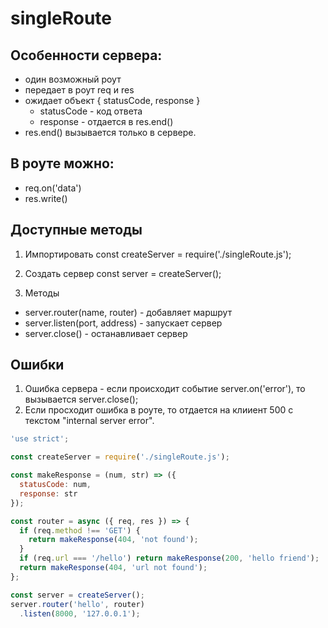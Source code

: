 # singleRoute

## Особенности сервера:
  - один возможный роут
  - передает в роут req и res
  - ожидает объект { statusCode, response }
    * statusCode - код ответа
    * response - отдается в res.end()
  - res.end() вызывается только в сервере.

## В роуте можно:

  - req.on('data')
  - res.write()

## Доступные методы

1. Импортировать
  const createServer = require('./singleRoute.js');

2. Создать сервер
  const server = createServer();

3. Методы  
  * server.router(name, router)     - добавляет маршрут
  * server.listen(port, address)    - запускает сервер
  * server.close()                  - останавливает сервер

## Ошибки

1. Ошибка сервера - если происходит событие server.on('error'), то вызывается server.close();
2. Если просходит ошибка в роуте, то отдается на клииент 500 с текстом "internal server error".

```javascript
'use strict';

const createServer = require('./singleRoute.js');

const makeResponse = (num, str) => ({
  statusCode: num,
  response: str
});

const router = async ({ req, res }) => {
  if (req.method !== 'GET') {
    return makeResponse(404, 'not found');
  }
  if (req.url === '/hello') return makeResponse(200, 'hello friend');
  return makeResponse(404, 'url not found');
};

const server = createServer();
server.router('hello', router)
  .listen(8000, '127.0.0.1');
```
